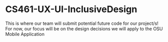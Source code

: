 # CS461-UX-UI-InclusiveDesign

This is where our team will submit potential future code for our project/s! For now, our focus will be on the design decisions we will apply to the OSU Mobile Application

